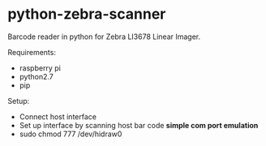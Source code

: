# python-zebra-scanner

Barcode reader in python for Zebra LI3678 Linear Imager.

Requirements:
- raspberry pi
- python2.7
- pip

Setup:
- Connect host interface
- Set up interface by scanning host bar code **simple com port emulation**
- sudo chmod 777 /dev/hidraw0
